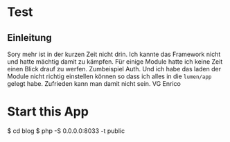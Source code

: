 # Test

## Einleitung

Sory mehr ist in der kurzen Zeit nicht drin. Ich kannte das Framework nicht und hatte mächtig damit zu kämpfen. Für einige Module hatte ich keine Zeit einen Blick drauf zu werfen. Zumbeispiel Auth. Und ich habe das laden der Module nicht richtig einstellen können so dass ich alles in die `lumen/app` gelegt habe. Zufrieden kann man damit nicht sein. VG Enrico

# Start this App

$ cd blog
$ php -S 0.0.0.0:8033 -t public
